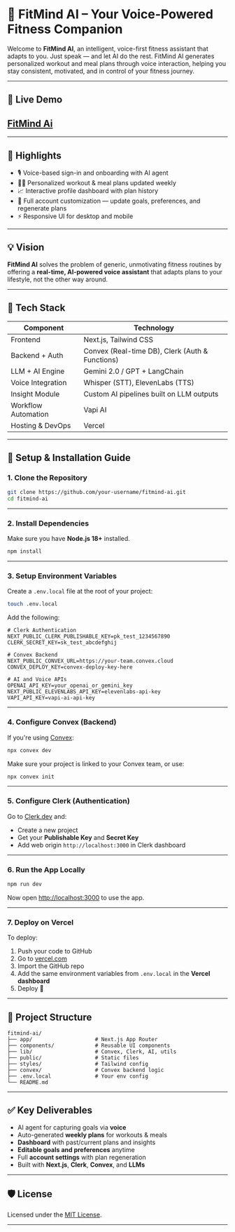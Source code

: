 
# 🧠 FitMind AI – Your Voice-Powered Fitness Companion

Welcome to **FitMind AI**, an intelligent, voice-first fitness assistant that adapts to you. Just speak — and let AI do the rest. FitMind AI generates personalized workout and meal plans through voice interaction, helping you stay consistent, motivated, and in control of your fitness journey.

---
## 🚀 Live Demo  
## [FitMind Ai](fit-mind-ai.vercel.app)
--- 
## 🌟 Highlights

- 🎙️ Voice-based sign-in and onboarding with AI agent
- 🏋️‍♂️ Personalized workout & meal plans updated weekly
- 📈 Interactive profile dashboard with plan history
- 🔧 Full account customization — update goals, preferences, and regenerate plans
- ⚡ Responsive UI for desktop and mobile

---

## 💡 Vision

**FitMind AI** solves the problem of generic, unmotivating fitness routines by offering a **real-time, AI-powered voice assistant** that adapts plans to your lifestyle, not the other way around.

---

## 🧱 Tech Stack

| Component             | Technology                                      |
|----------------------|--------------------------------------------------|
| Frontend             | Next.js, Tailwind CSS                            |
| Backend + Auth       | Convex (Real-time DB), Clerk (Auth & Functions)  |
| LLM + AI Engine      | Gemini 2.0 / GPT + LangChain                     |
| Voice Integration    | Whisper (STT), ElevenLabs (TTS)                  |
| Insight Module       | Custom AI pipelines built on LLM outputs         |
| Workflow Automation  | Vapi AI                                          |
| Hosting & DevOps     | Vercel                                           |

---

## 🔧 Setup & Installation Guide

### 1. Clone the Repository

```bash
git clone https://github.com/your-username/fitmind-ai.git
cd fitmind-ai
```

---

### 2. Install Dependencies

Make sure you have **Node.js 18+** installed.

```bash
npm install
```

---

### 3. Setup Environment Variables

Create a `.env.local` file at the root of your project:

```bash
touch .env.local
```

Add the following:

```env
# Clerk Authentication
NEXT_PUBLIC_CLERK_PUBLISHABLE_KEY=pk_test_1234567890
CLERK_SECRET_KEY=sk_test_abcdefghij

# Convex Backend
NEXT_PUBLIC_CONVEX_URL=https://your-team.convex.cloud
CONVEX_DEPLOY_KEY=convex-deploy-key-here

# AI and Voice APIs
OPENAI_API_KEY=your_openai_or_gemini_key
NEXT_PUBLIC_ELEVENLABS_API_KEY=elevenlabs-api-key
VAPI_API_KEY=vapi-ai-api-key
```

---

### 4. Configure Convex (Backend)

If you're using [Convex](https://convex.dev):

```bash
npx convex dev
```

Make sure your project is linked to your Convex team, or use:

```bash
npx convex init
```

---

### 5. Configure Clerk (Authentication)

Go to [Clerk.dev](https://clerk.dev) and:

- Create a new project
- Get your **Publishable Key** and **Secret Key**
- Add web origin `http://localhost:3000` in Clerk dashboard

---

### 6. Run the App Locally

```bash
npm run dev
```

Now open [http://localhost:3000](http://localhost:3000) to use the app.

---

### 7. Deploy on Vercel

To deploy:

1. Push your code to GitHub
2. Go to [vercel.com](https://vercel.com)
3. Import the GitHub repo
4. Add the same environment variables from `.env.local` in the **Vercel dashboard**
5. Deploy 🚀

---

## 📁 Project Structure

```
fitmind-ai/
├── app/                    # Next.js App Router
├── components/             # Reusable UI components
├── lib/                    # Convex, Clerk, AI, utils
├── public/                 # Static files
├── styles/                 # Tailwind config
├── convex/                 # Convex backend logic
├── .env.local              # Your env config
└── README.md
```

---

## ✅ Key Deliverables

- AI agent for capturing goals via **voice**
- Auto-generated **weekly plans** for workouts & meals
- **Dashboard** with past/current plans and insights
- **Editable goals and preferences** anytime
- Full **account settings** with plan regeneration
- Built with **Next.js**, **Clerk**, **Convex**, and **LLMs**

---

## 🛡️ License

Licensed under the [MIT License](LICENSE).

---

